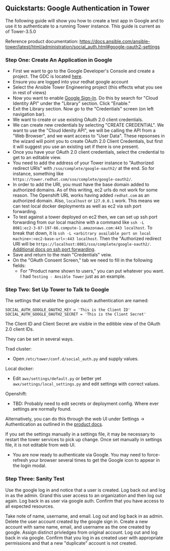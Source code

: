 ## Quickstarts: Google Authentication in Tower

The following guide will show you how to create a test app in Google and to use it to authenticate to a running Tower instance. This guide is current as of Tower-3.5.0

Reference product documentation: https://docs.ansible.com/ansible-tower/latest/html/administration/social_auth.html#google-oauth2-settings

### Step One: Create An Application in Google
* First we want to go to the Google Developer's Console and create a project. The GDC is located [here](https://console.developers.google.com/).
* Ensure you are logged into your redhat google account
* Select the Ansible Tower Engineering project (this effects what you see in rest of views)
* Now you want to enable [Google Sign-In](https://developers.google.com/identity/). Do this by search for "Cloud Identity API" under the "Library" section. Click "Enable."
* Exit the Library section. Now go to the "Credentials" screen (on left navigation bar).
* We want to create or use existing OAuth 2.0 client credentials.
* We can create new credentials by selecting "CREATE CREDENTIAL". We want to use the "Cloud Idenity API", we will be calling the API from a "Web Browser", and we want access to "User Data". These repsonses in the wizard will point you to create OAuth 2.0 Client Credentials, but first it will suggest you use an existing set if there is one present.
* Once you have your OAuth 2.0 client credentials, select the credential to get to an editable view.
* You need to add the address of your Tower instance to "Authorized redirect URIs" with `/sso/complete/google-oauth2/` at the end. So for instance, something like `https://tower.redhat.com/sso/complete/google-oauth2/`.
* In order to add the URI, you must have the base domain added to authorized domains. As of this writing, ec2 urls do not work for some reason. The Openshift URL works having added `redhat.com` as an authorized domain. Also, `localhost` or `127.0.0.1` work. This means we can test local docker deployments as well as ec2 via ssh port forwarding.
* To test against a tower deployed on ec2 then, we can set up ssh port forwarding from our local machine with a command like `ssh -L 8081:ec2-3-87-197-66.compute-1.amazonaws.com:443 localhost`. To break that down, it is `ssh -L <arbitrary available port on local machine>:<ec2-base-url>:443 localhost`. Then the "Authorized redirect URI will be `https://localhost:8081/sso/complete/google-oauth2/`. [Additional docs on ssh port forwarding](https://www.ssh.com/ssh/tunneling/example).
* Save and return to the main "Credentials" veiw.
* On the "OAuth Consent Screen," tab we need to fill in the following fields:
  * For "Product name shown to users," you can put whatever you want. I had `Testing - Ansible Tower` just as an example.


### Step Two: Set Up Tower to Talk to Google
The settings that enable the google oauth authentication are named:
```
SOCIAL_AUTH_GOOGLE_OAUTH2_KEY = 'This is the Client ID'
SOCIAL_AUTH_GOOGLE_OAUTH2_SECRET = 'This is the Client Secret'
```
The Client ID and Client Secret are visible in the editible view of the OAuth 2.0 client IDs.

They can be set in several ways.

Trad cluster:
  * Open `/etc/tower/conf.d/social_auth.py` and supply values.

Local docker:
  * Edit `awx/settings/default.py` or better yet `awx/settings/local_settings.py` and edit settings with correct values.

Openshift:
  * TBD: Probably need to edit secrets or deployment config. Where ever settings are normally found.

Alternatively, you can do this through the web UI under Settings -> Authentication as outlined in the [product docs](https://docs.ansible.com/ansible-tower/latest/html/administration/social_auth.html#google-oauth2-settings).

If you set the settings manually in a settings file, it may be necessary to restart the tower services to pick up change. Once set manually in settings file, it is not editable from web UI.

* You are now ready to authenticate via Google. You may need to force-refresh your browser several times to get the Google icon to appear in the login modal.

### Step Three: Sanity Test
Use the google log in and notice that a user is created. Log back out and log in as the admin. Grand this user access to an organization and then log out again. Log back in as user via google auth. Confirm that you have access to all expected resources.

Take note of name, username, and email. Log out and log back in as admin. Delete the user account created by the google sign in. Create a new account with same name, email, and username as the one created by google. Assign distinct privledges from original account. Log out and log back in via google. Confirm that you log in as created user with appropriate permissions and that a new "duplicate" account is not created.
